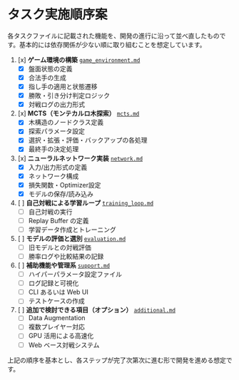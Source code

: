 # タスク実施順序案

各タスクファイルに記載された機能を、開発の進行に沿って並べ直したものです。基本的には依存関係が少ない順に取り組むことを想定しています。

1. [x] **ゲーム環境の構築** [`game_environment.md`](game_environment.md)
   - [x] 盤面状態の定義
   - [x] 合法手の生成
   - [x] 指し手の適用と状態遷移
   - [x] 勝敗・引き分け判定ロジック
   - [x] 対戦ログの出力形式

2. [x] **MCTS（モンテカルロ木探索）** [`mcts.md`](mcts.md)
   - [x] 木構造のノードクラス定義
   - [x] 探索パラメータ設定
   - [x] 選択・拡張・評価・バックアップの各処理
   - [x] 最終手の決定処理

3. [x] **ニューラルネットワーク実装** [`network.md`](network.md)
   - [x] 入力/出力形式の定義
   - [x] ネットワーク構成
   - [x] 損失関数・Optimizer設定
   - [x] モデルの保存/読み込み

4. [ ] **自己対戦による学習ループ** [`training_loop.md`](training_loop.md)
   - [ ] 自己対戦の実行
   - [ ] Replay Buffer の定義
   - [ ] 学習データ作成とトレーニング

5. [ ] **モデルの評価と選別** [`evaluation.md`](evaluation.md)
   - [ ] 旧モデルとの対戦評価
   - [ ] 勝率ログや比較結果の記録

6. [ ] **補助機能や管理系** [`support.md`](support.md)
   - [ ] ハイパーパラメータ設定ファイル
   - [ ] ログ記録と可視化
   - [ ] CLI あるいは Web UI
   - [ ] テストケースの作成

7. [ ] **追加で検討できる項目（オプション）** [`additional.md`](additional.md)
   - [ ] Data Augmentation
   - [ ] 複数プレイヤー対応
   - [ ] GPU 活用による高速化
   - [ ] Web ベース対戦システム

上記の順序を基本とし、各ステップが完了次第次に進む形で開発を進める想定です。
